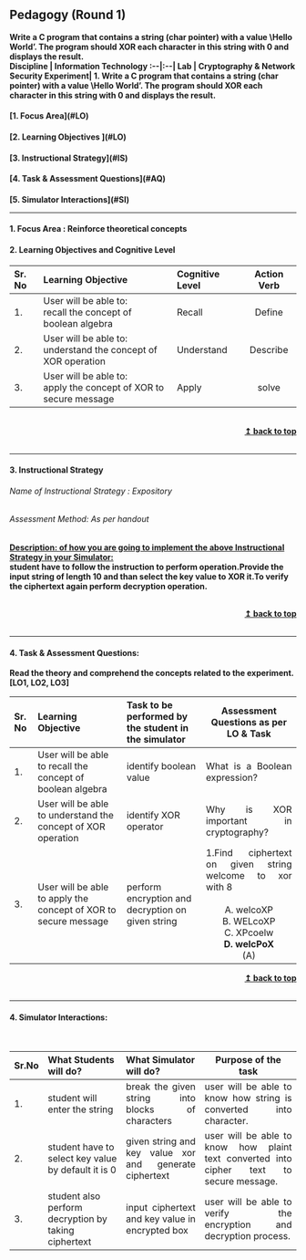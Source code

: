## Pedagogy (Round 1)
<b>Write a C program that contains a string (char pointer) with a value \Hello World’. The program should XOR each character in this string with 0 and displays the result. <a name="top"></a> <br>
<b>Discipline | <b>Information Technology
:--|:--|
<b> Lab | <b>Cryptography & Network Security
<b> Experiment|     <b> 1. Write a C program that contains a string (char pointer) with a value \Hello World’. The program should XOR each character in this string with 0 and displays the result.

<h4> [1. Focus Area](#LO)
<h4> [2. Learning Objectives ](#LO)
<h4> [3. Instructional Strategy](#IS)
<h4> [4. Task & Assessment Questions](#AQ)
<h4> [5. Simulator Interactions](#SI)
<hr>

<a name="LO"></a>
#### 1. Focus Area : Reinforce theoretical concepts

#### 2. Learning Objectives and Cognitive Level


Sr. No |	Learning Objective	| Cognitive Level | Action Verb
:--|:--|:--|:-:
1.| User will be able to: <br>recall the concept of boolean algebra|Recall|Define
2.| User will be able to: <br>understand the concept of XOR operation| Understand | Describe
3.| User will be able to: <br>apply the concept of XOR to secure message|Apply|solve

<br/>
<div align="right">
    <b><a href="#top">↥ back to top</a></b>
</div>
<br/>
<hr>

<a name="IS"></a>
#### 3. Instructional Strategy
###### Name of Instructional Strategy  :   Expository 
###### Assessment Method: As per handout

<u> <b>Description: </b> of how you are going to implement the above Instructional Strategy in your Simulator: </u>
<br>
 student have to follow the instruction to perform operation.Provide the input string of length 10 and than select the key value to XOR it.To verify the ciphertext again perform decryption operation.

<br/>
<div align="right">
    <b><a href="#top">↥ back to top</a></b>
</div>
<br/>
<hr>

<a name="AQ"></a>
#### 4. Task & Assessment Questions:

Read the theory and comprehend the concepts related to the experiment. [LO1, LO2, LO3]
<br>

Sr. No |Learning Objective	| Task to be performed by <br> the student  in the simulator | Assessment Questions as per LO & Task
:--|:--|:--|:-:
1.|User will be able to recall the concept of boolean algebra|identify boolean value|<div align="justify">What is a Boolean expression?</div>
2.|User will be able to understand the concept of XOR operation|identify XOR operator|<div align="justify">Why is XOR important in cryptography?</div>
3.|User will be able to apply the concept of XOR to secure message|perform encryption and decryption on given string|<div align="justify">1.Find ciphertext on given string welcome to xor with 8 </div><br> A. welcoXP <br> B. WELcoXP <br> C. XPcoelw <br> <b> D. welcPoX </b> <br> (A)

<div align="right">
    <b><a href="#top">↥ back to top</a></b>
</div>
<br/>
<hr>

<a name="SI"></a>

#### 4. Simulator Interactions:
<br>

Sr.No | What Students will do? |	What Simulator will do?	| Purpose of the task
:--|:--|:--|:--:
1.| student will enter the string |<div align="justify">break the given string into blocks of characters</div>|<div align="justify">user will be able to know how string is converted into character.</div>
2.| student have to select key value by default it is 0 |<div align="justify">given string and key value xor and generate ciphertext</div>|<div align="justify">user will be able to know how plaint text converted into cipher text to secure message.</div>
3.| student also perform decryption by taking ciphertext |<div align="justify">input ciphertext and key value in encrypted box</div>|<div align="justify">user will be able to verify the encryption and decryption process.</div>

